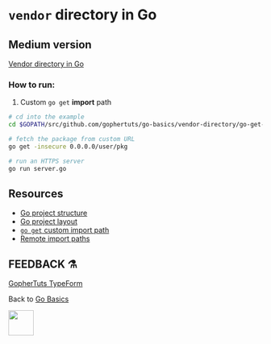 # `vendor` directory in Go

## Medium version

[Vendor directory in Go](https://medium.com/@gophertuts/packages-in-go-df5438123548)

### How to run:

1. Custom `go get` **import** path

```bash
# cd into the example
cd $GOPATH/src/github.com/gophertuts/go-basics/vendor-directory/go-get-custom-domain

# fetch the package from custom URL
go get -insecure 0.0.0.0/user/pkg

# run an HTTPS server
go run server.go
```

## Resources

- [Go project structure](https://vsupalov.com/go-folder-structure/)
- [Go project layout](https://github.com/golang-standards/project-layout)
- [`go get` custom import path](https://jve.linuxwall.info/blog/index.php?post/2015/08/26/Hosting_Go_code_on_Github_with_custom_import_path)
- [Remote import paths](https://golang.org/cmd/go/#hdr-Remote_import_paths)

## FEEDBACK ⚗

[GopherTuts TypeForm](http://feedback.gophertuts.com)

Back to
[Go Basics](https://github.com/gophertuts/go-basics)

<img src="https://github.com/gophertuts/go-basics/raw/master/gophertuts.svg?sanitize=true" width="50px"/>
